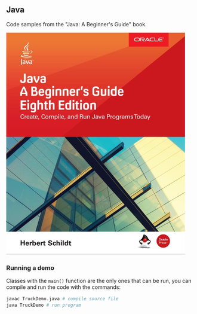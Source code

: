 ## Java
Code samples from the "Java: A Beginner's Guide" book.  

![Book Cover](https://github.com/jonathantorres/bookshelf/blob/master/java/java.png)


### Running a demo
Classes with the `main()` function are the only ones that can be run, you can compile and run the code with the commands:
```bash
javac TruckDemo.java # compile source file
java TruckDemo # run program
```
